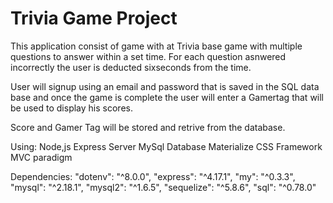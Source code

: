 # Trivia Game Project

This application consist of game with at Trivia base game with multiple questions to answer within a set time. 
For each question asnwered incorrectly the user is deducted sixseconds from the time.

User will signup using an email and password that is saved in the SQL data base and once the game is complete the user will enter a Gamertag that will be used to display his scores.

Score and Gamer Tag will be stored and retrive from the database.

Using:
Node,js
Express Server
MySql Database
Materialize CSS Framework
MVC paradigm

Dependencies: 
    "dotenv": "^8.0.0",
    "express": "^4.17.1",
    "my": "^0.3.3",
    "mysql": "^2.18.1",
    "mysql2": "^1.6.5",
    "sequelize": "^5.8.6",
    "sql": "^0.78.0"